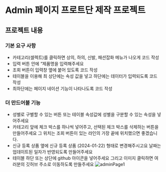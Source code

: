 # Admin 페이지 프로트단 제작 프로젝트
## 프로젝트 내용
### 기본 요구 사항
- 카테고리(셀렉트)를 클릭하면 상의, 하의, 신발, 패션잡화 메뉴가 나오게 코드 작성
- 입력 버튼 안에 “제품명을 입력해주세요
- 조회 버튼이 입력창 옆에 붙어 있도록 코드 작성
- 테이블을 이용해 최 상단에는 속성 값을 넣고 하단에는 데이터가 입력되도록 코드 작성
- 최하단에는 페이지 네이션 기능이 나타나도록 코드 작성
### 더 만드어볼 기능
- 성별로 구별할 수 있는 버튼 또는 테이블 속성값에 성별을 구분할 수 있는 속성을 넣어주세요
- 카테고리 앞에 체크 박스를 하나씩 넣어주고, 선택된 체크 박스를 삭제하는 버튼을 만들어주세요 그 위치는 조회 버튼이 있는 라인의 가장 끝에 위치했으면 좋겠습니다.
- 신규 등록 상품 옆에  신규 등록 상품 (2024-01-22) 형태로 변경해주시고요 날짜는 업데이트된 일자가 반영되도록 만들어주세요
- 테이블 하단 또는 상단에 github 아이콘을 넣어주세요 그리고 이미지 클릭하면 여러분의 깃허브 주소로 이동하도록 만들주세요
![adminPage1](https://github.com/Gomnonix/admin_page/commit/8301aa22f8a41209a52d480d41b37e447b4a30ac)

